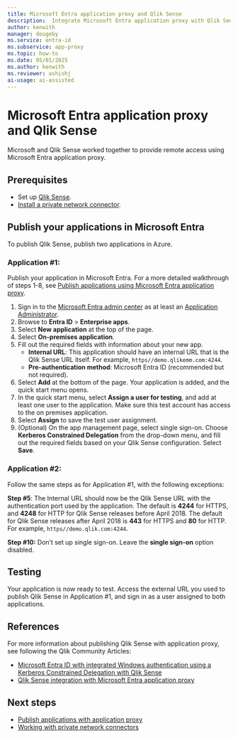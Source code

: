 ```yaml
---
title: Microsoft Entra application proxy and Qlik Sense
description:  Integrate Microsoft Entra application proxy with Qlik Sense.
author: kenwith
manager: dougeby 
ms.service: entra-id
ms.subservice: app-proxy
ms.topic: how-to
ms.date: 05/01/2025
ms.author: kenwith
ms.reviewer: ashishj
ai-usage: ai-assisted
---
```


# Microsoft Entra application proxy and Qlik Sense 
Microsoft and Qlik Sense worked together to provide remote access using Microsoft Entra application proxy.  

## Prerequisites 
- Set up [Qlik Sense](https://community.qlik.com/docs/DOC-19822). 
- [Install a private network connector](application-proxy-add-on-premises-application.md).
 
## Publish your applications in Microsoft Entra
To publish Qlik Sense, publish two applications in Azure.

### Application #1: 

Publish your application in Microsoft Entra. For a more detailed walkthrough of steps 1-8, see [Publish applications using Microsoft Entra application proxy](~/identity/app-proxy/application-proxy-add-on-premises-application.md). 

1. Sign in to the [Microsoft Entra admin center](https://entra.microsoft.com) as at least an [Application Administrator](~/identity/role-based-access-control/permissions-reference.md#application-administrator).
1. Browse to **Entra ID** > **Enterprise apps**.
3. Select **New application** at the top of the page. 
4. Select **On-premises application**. 
5. Fill out the required fields with information about your new app. 
   - **Internal URL**: This application should have an internal URL that is the Qlik Sense URL itself. For example, `https//demo.qlikemm.com:4244`. 
   - **Pre-authentication method**: Microsoft Entra ID (recommended but not required).
1. Select **Add** at the bottom of the page. Your application is added, and the quick start menu opens. 
2. In the quick start menu, select **Assign a user for testing**, and add at least one user to the application. Make sure this test account has access to the on premises application. 
3. Select **Assign** to save the test user assignment. 
4. (Optional) On the app management page, select single sign-on. Choose **Kerberos Constrained Delegation** from the drop-down menu, and fill out the required fields based on your Qlik Sense configuration. Select **Save**. 

### Application #2: 
Follow the same steps as for Application #1, with the following exceptions: 

**Step #5**: The Internal URL should now be the Qlik Sense URL with the authentication port used by the application. The default is **4244** for HTTPS, and **4248** for HTTP for Qlik Sense releases before April 2018. The default for Qlik Sense releases after April 2018 is **443** for HTTPS and **80** for HTTP. For example, `https//demo.qlik.com:4244`.

**Step #10:** Don’t set up single sign-on. Leave the **single sign-on** option disabled.
 
## Testing 
Your application is now ready to test. Access the external URL you used to publish Qlik Sense in Application #1, and sign in as a user assigned to both applications.  

## References
For more information about publishing Qlik Sense with application proxy, see following the Qlik Community Articles: 
- [Microsoft Entra ID with integrated Windows authentication using a Kerberos Constrained Delegation with Qlik Sense](https://community.qlik.com/docs/DOC-20183)
- [Qlik Sense integration with Microsoft Entra application proxy](https://community.qlik.com/t5/Technology-Partners-Ecosystem/Azure-AD-Application-Proxy/ta-p/1528396)

## Next steps

- [Publish applications with application proxy](~/identity/app-proxy/application-proxy-add-on-premises-application.md)
- [Working with private network connectors](~/identity/app-proxy/application-proxy-connector-groups.md)
